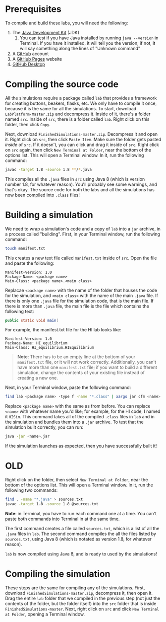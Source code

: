 # Prerequisites

To compile and build these labs, you will need the following:

1. The [Java Development Kit](https://www.oracle.com/java/technologies/downloads/) (JDK)
    1. You can test if you have Java installed by running `java --version` in Terminal. If you have it installed, it will tell you the version; if not, it will say something along the lines of "Unknown command"
2. A [GitHub](https://github.com/) account
3. A [GitHub Pages](https://pages.github.com/) website
4. [GitHub Desktop](https://desktop.github.com/)


# Compiling the source code

All the simulations require a package called `lab` that provides a framework for creating buttons, beakers, flasks, etc. We only have to compile it once, because it is the same for all the simulations. To start, download `LabPlatform-Master.zip` and decompress it. Inside of it, there's a folder named `src`. Inside of `src`, there is a folder called `lab`. Right click on this folder, then click `Copy`.

Next, download `FinishedSimulations-master.zip`. Decompress it and open it. Right click on `src`, then click `Paste Item`. Make sure the folder gets pasted *inside* of `src`. If it doesn't, you can click and drag it inside of `src`. Right click on `src` again, then click `New Terminal at Folder`, near the bottom of the options list. This will open a Terminal window. In it, run the following command:

```bash
javac -target 1.8 -source 1.8 **/*.java
```

This compiles all the `.java` files in `src` using Java 8 (which is version number 1.8, for whatever reason). You'll probably see some warnings, and that's okay. The source code for both the labs and all the simulations has now been compiled into `.class` files!

# Building a simulation

We need to wrap a simulation's code and a copy of `lab` into a `jar` archive, in a process called "building". First, in your Terminal window, run the following command:

```bash
touch manifest.txt
```

This creates a new text file called `manifest.txt` inside of `src`. Open the file and paste the following:

```
Manifest-Version: 1.0
Package-Name: <package name>
Main-Class: <package name>.<main class>

```

Replacae `<package name>` with the name of the folder that houses the code for the simulation, and `<main class>` with the name of the main `.java` file. If there is only one `.java` file for the simulation code, that is the main file. If there is more than `.java` file, the main file is the file which contains the following text:

```java
public static void main(
```

For example, the manifest.txt file for the HI lab looks like:

```
Manifest-Version: 1.0
Package-Name: HI_equilibrium
Main-Class: HI_equilibrium.HIEquilibrium

```

> **Note**: There has to be an empty line at the bottom of your `manifest.txt` file, or it will not work correctly. Additionally, you can't have more than one `manifest.txt` file; if you want to build a different simulation, change the contents of your existing file instead of creating a new one.

Next, in your Terminal window, paste the following command:

```bash
find lab <package name> -type f -name "*.class" | xargs jar cfm <name>.jar manifest.txt
```

Replace `<package name>` with the same as from before. You can replace `<name>` with whatever name you'd like; for example, for the HI code, I named it `HISim`. This command takes all of the compiled `.class` files in `lab` and in the simulation and bundles them into a `.jar` archive. To test that the simulation built correctly, you can run:

```bash
java -jar <name>.jar
```

If the simulation launches as expected, then you have successfully built it!

# OLD


Right click on the folder, then select `New Terminal at Folder`, near the bottom of the options list. This will open a Terminal window. In it, run the following two commands:

```bash
find . -name "*.java" > sources.txt
javac -target 1.8 -source 1.8 @sources.txt
```

**Note**: in Terminal, you have to run each command one at a time. You can't paste both commands into Terminal in at the same time.

The first command creates a file called `sources.txt`, which is a list of all the `.java` files in `lab`. The second command compiles the all the files listed by `sources.txt`, using Java 8 (which is notated as version 1.8, for whatever reason). 

`lab` is now compiled using Java 8, and is ready to used by the simulations!

# Compiling the simulation

These steps are the same for compiling any of the simulations. First, download `FinishedSimulations-master.zip`, decompress it, then open it. Drag the entire `lab` folder that we compiled in the previous step (not just the contents of the folder, but the folder itself) into the `src` folder that is inside `FinishedSimulations-master`. Next, right click on `src` and click `New Terminal at Folder`, opening a Terminal window.